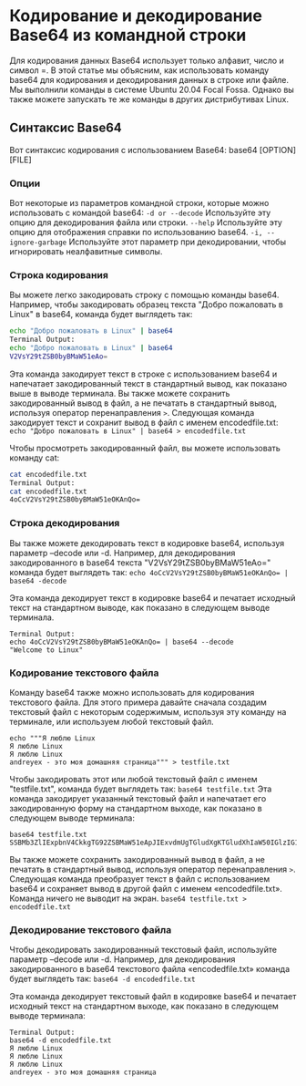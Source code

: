 # Кодирование и декодирование Base64 из командной строки
Для кодирования данных Base64 использует только алфавит, число и символ =.  В этой статье мы объясним, как использовать команду base64 для кодирования и декодирования данных в строке или файле. Мы выполнили команды в системе Ubuntu 20.04 Focal Fossa. Однако вы также можете запускать те же команды в других дистрибутивах Linux.

## Синтаксис Base64
Вот синтаксис кодирования с использованием Base64:
base64 [OPTION] [FILE]

### Опции
Вот некоторые из параметров командной строки, которые можно использовать с командой base64:
`-d or --decode`
Используйте эту опцию для декодирования файла или строки.
`--help`
Используйте эту опцию для отображения справки по использованию base64.
`-i, --ignore-garbage`
Используйте этот параметр при декодировании, чтобы игнорировать неалфавитные символы.

### Строка кодирования
Вы можете легко закодировать строку с помощью команды base64. Например, чтобы закодировать образец текста "Добро пожаловать в Linux" в base64, команда будет выглядеть так:
```bash
echo "Добро пожаловать в Linux" | base64
Terminal Output:
echo "Добро пожаловать в Linux" | base64
V2VsY29tZSB0byBMaW51eAo=
```

Эта команда закодирует текст в строке с использованием base64 и напечатает закодированный текст в стандартный вывод, как показано выше в выводе терминала.
Вы также можете сохранить закодированный вывод в файл, а не печатать в стандартный вывод, используя оператор перенаправления `>`. Следующая команда закодирует текст и сохранит вывод в файл с именем encodedfile.txt:
`echo "Добро пожаловать в Linux" | base64 > encodedfile.txt`

Чтобы просмотреть закодированный файл, вы можете использовать команду cat:
```bash
cat encodedfile.txt
Terminal Output:
cat encodedfile.txt
4oCcV2VsY29tZSB0byBMaW51eOKAnQo=
```

### Строка декодирования
Вы также можете декодировать текст в кодировке base64, используя параметр –decode или -d. Например, для декодирования закодированного в base64 текста "V2VsY29tZSB0byBMaW51eAo=" команда будет выглядеть так:
`echo 4oCcV2VsY29tZSB0byBMaW51eOKAnQo= | base64 -decode`

Эта команда декодирует текст в кодировке base64 и печатает исходный текст на стандартном выводе, как показано в следующем выводе терминала.
```
Terminal Output:
echo 4oCcV2VsY29tZSB0byBMaW51eOKAnQo= | base64 --decode
"Welcome to Linux"
```

### Кодирование текстового файла
Команду base64 также можно использовать для кодирования текстового файла. Для этого примера давайте сначала создадим текстовый файл с некоторым содержимым, используя эту команду на терминале, или используем любой текстовый файл.
```
echo """Я люблю Linux
Я люблю Linux
Я люблю Linux
andreyex - это моя домашняя страница""" > testfile.txt
```

Чтобы закодировать этот или любой текстовый файл с именем "testfile.txt", команда будет выглядеть так:
`base64 testfile.txt`
Эта команда закодирует указанный текстовый файл и напечатает его закодированную форму на стандартном выходе, как показано в следующем выводе терминала:
```
base64 testfile.txt
SSBMb3ZlIExpbnV4CkkgTG92ZSBMaW51eApJIExvdmUgTGludXgKTGludXhIaW50IGlzIG15IGhvbWVwYWdlCg==
```

Вы также можете сохранить закодированный вывод в файл, а не печатать в стандартный вывод, используя оператор перенаправления `>`. Следующая команда преобразует текст в файл с использованием base64 и сохраняет вывод в другой файл с именем «encodedfile.txt». Команда ничего не выводит на экран.
`base64 testfile.txt > encodedfile.txt`

### Декодирование текстового файла
Чтобы декодировать закодированный текстовый файл, используйте параметр –decode или -d. Например, для декодирования закодированного в base64 текстового файла «encodedfile.txt» команда будет выглядеть так:
`base64 -d encodedfile.txt`

Эта команда декодирует текстовый файл в кодировке base64 и печатает исходный текст на стандартном выходе, как показано в следующем выводе терминала:
```
Terminal Output:
base64 -d encodedfile.txt
Я люблю Linux
Я люблю Linux
Я люблю Linux
andreyex - это моя домашняя страница
```
